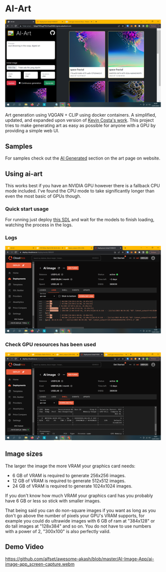# AI-Art

![AI-Art Screenshot](./Screenshot(234).png)

Art generation using VQGAN + CLIP using docker containers. A simplified,
updated, and expanded upon version of
[Kevin Costa's work](https://github.com/kcosta42/VQGAN-CLIP-Docker). This
project tries to make generating art as easy as possible for anyone with a GPU
by providing a simple web UI.


## Samples

For samples check out the [AI Generated](http://1j0gql7905agf792r45ae0hl68.ingress.akashost.com/) section
on the art page on website.


## Using ai-art

This works best if you have an NVIDIA GPU however there is a fallback CPU mode included. I've found the CPU mode to take significantly longer than even the most basic of GPUs though.


### Quick start usage
For running just deploy [this SDL](https://github.com/alfset/awesome-akash/blob/master/AI-Image-App/deploy.yaml) and wait for the models to finish loading, watching the process in the logs.

### Logs

![Checking Logs](./Screenshot(232).png)

### Check GPU resources has been used

![Checking GPU resources](./Screenshot(233).png)

## Image sizes

The larger the image the more VRAM your graphics card needs:

- 6 GB of VRAM is required to generate 256x256 images.
- 12 GB of VRAM is required to generate 512x512 images.
- 24 GB of VRAM is required to generate 1024x1024 images.

If you don't know how much VRAM your graphics card has you probably have 6 GB
or less so stick with smaller images.

That being said you can do non-square images if you want as long as you don't
go above the number of pixels your GPU's VRAM supports, for example you could
do ultrawide images with 6 GB of ram at "384x128" or do tall images at "128x384"
and so on. You do not have to use numbers with a power of 2, "300x100" is also
perfectly valid.

## Demo Video
https://github.com/alfset/awesome-akash/blob/master/AI-Image-App/ai-image-app_screen-capture.webm
